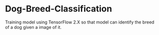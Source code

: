 # Dog-Breed-Classification
Training model using TensorFlow  2.X so that model can identify the breed of a dog given a image of it.
